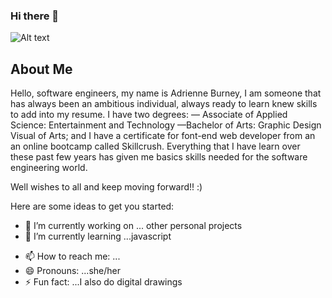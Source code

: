 ### Hi there 👋

![Alt text](https://res.cloudinary.com/djvsxf3n4/image/upload/v1626139391/github_banner_whrz8a.jpg)

## About Me

Hello, software engineers, my name is Adrienne Burney, I am someone that has always been an ambitious individual, always ready to learn knew skills to add into my resume.
I have two degrees:  — Associate of Applied Science: Entertainment and Technology —Bachelor of Arts: Graphic Design Visual of Arts; and I have a certificate for font-end web developer from an an online bootcamp called Skillcrush. Everything that I have learn over these past few years has given me basics skills needed for the software engineering world. 

Well wishes to all and keep moving forward!! :)


<!--**Adrienne-B/Adrienne-B** is a ✨ _special_ ✨ repository because its `README.md` (this file) appears on your GitHub profile.-->

Here are some ideas to get you started:

- 🔭 I’m currently working on ... other personal projects
- 🌱 I’m currently learning ...javascript
<!--- 👯 I’m looking to collaborate on ...-->
<!--- 🤔 I’m looking for help with ...-->
<!--- 💬 Ask me about ...-->
- 📫 How to reach me: ...
- 😄 Pronouns: ...she/her
- ⚡ Fun fact: ...I also do digital drawings
<!---  Use the regular html comment to hide comments on here-->
